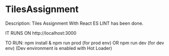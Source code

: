 # TilesAssignment
Description: Tiles Assignment With React
ES LINT has been done.

IT RUNS ON http://localhost:3000

TO RUN:
npm install
&
npm run prod (for prod env)
OR
npm run dev (for dev env)
(Dev environment is enabled with Hot Loader)

